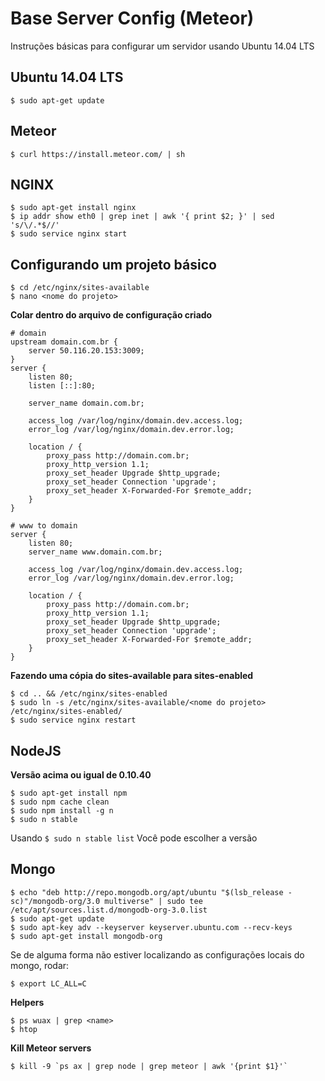 # Base Server Config (Meteor)

Instruções básicas para configurar um servidor usando Ubuntu 14.04 LTS

## Ubuntu 14.04 LTS

``$ sudo apt-get update``

## Meteor

``$ curl https://install.meteor.com/ | sh``

## NGINX

```
$ sudo apt-get install nginx
$ ip addr show eth0 | grep inet | awk '{ print $2; }' | sed 's/\/.*$//'
$ sudo service nginx start
```

## Configurando um projeto básico

```
$ cd /etc/nginx/sites-available
$ nano <nome do projeto>
```

**Colar dentro do arquivo de configuração criado**

```
# domain
upstream domain.com.br {
    server 50.116.20.153:3009;
}
server {
    listen 80;
    listen [::]:80;

    server_name domain.com.br;

    access_log /var/log/nginx/domain.dev.access.log;
    error_log /var/log/nginx/domain.dev.error.log;

    location / {
        proxy_pass http://domain.com.br;
        proxy_http_version 1.1;
        proxy_set_header Upgrade $http_upgrade;
        proxy_set_header Connection 'upgrade';
        proxy_set_header X-Forwarded-For $remote_addr;
    }
}

# www to domain
server {
    listen 80;
    server_name www.domain.com.br;

    access_log /var/log/nginx/domain.dev.access.log;
    error_log /var/log/nginx/domain.dev.error.log;

    location / {
        proxy_pass http://domain.com.br;
        proxy_http_version 1.1;
        proxy_set_header Upgrade $http_upgrade;
        proxy_set_header Connection 'upgrade';
        proxy_set_header X-Forwarded-For $remote_addr;
    }
}

```

**Fazendo uma cópia do sites-available para sites-enabled**

```
$ cd .. && /etc/nginx/sites-enabled
$ sudo ln -s /etc/nginx/sites-available/<nome do projeto> /etc/nginx/sites-enabled/
$ sudo service nginx restart
```

## NodeJS

**Versão acima ou igual de 0.10.40**

```
$ sudo apt-get install npm
$ sudo npm cache clean
$ sudo npm install -g n
$ sudo n stable
```

Usando ``$ sudo n stable list`` Você pode escolher a versão

## Mongo

```
$ echo "deb http://repo.mongodb.org/apt/ubuntu "$(lsb_release -sc)"/mongodb-org/3.0 multiverse" | sudo tee /etc/apt/sources.list.d/mongodb-org-3.0.list
$ sudo apt-get update
$ sudo apt-key adv --keyserver keyserver.ubuntu.com --recv-keys
$ sudo apt-get install mongodb-org
```
Se de alguma forma não estiver localizando as configurações locais do mongo, rodar:

``$ export LC_ALL=C``

**Helpers**

```
$ ps wuax | grep <name>
$ htop
```

**Kill Meteor servers**
```
$ kill -9 `ps ax | grep node | grep meteor | awk '{print $1}'`
```
